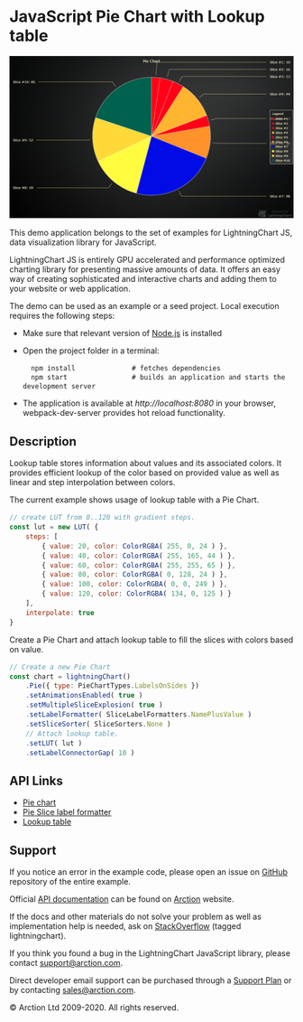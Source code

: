 # JavaScript Pie Chart with Lookup table

![JavaScript Pie Chart with Lookup table](pieLUT.png)

This demo application belongs to the set of examples for LightningChart JS, data visualization library for JavaScript.

LightningChart JS is entirely GPU accelerated and performance optimized charting library for presenting massive amounts of data. It offers an easy way of creating sophisticated and interactive charts and adding them to your website or web application.

The demo can be used as an example or a seed project. Local execution requires the following steps:

- Make sure that relevant version of [Node.js](https://nodejs.org/en/download/) is installed
- Open the project folder in a terminal:

        npm install              # fetches dependencies
        npm start                # builds an application and starts the development server

- The application is available at *http://localhost:8080* in your browser, webpack-dev-server provides hot reload functionality.


## Description

Lookup table stores information about values and its associated colors. It provides efficient lookup of the color based on provided value as well as linear and step interpolation between colors.

The current example shows usage of lookup table with a Pie Chart.

```javascript
// create LUT from 0..120 with gradient steps.
const lut = new LUT( {
    steps: [
        { value: 20, color: ColorRGBA( 255, 0, 24 ) },
        { value: 40, color: ColorRGBA( 255, 165, 44 ) },
        { value: 60, color: ColorRGBA( 255, 255, 65 ) },
        { value: 80, color: ColorRGBA( 0, 128, 24 ) },
        { value: 100, color: ColorRGBA( 0, 0, 249 ) },
        { value: 120, color: ColorRGBA( 134, 0, 125 ) }
    ],
    interpolate: true
} 
```

Create a Pie Chart and attach lookup table to fill the slices with colors based on value.

```javascript
// Create a new Pie Chart
const chart = lightningChart()
    .Pie({ type: PieChartTypes.LabelsOnSides })
    .setAnimationsEnabled( true )
    .setMultipleSliceExplosion( true )
    .setLabelFormatter( SliceLabelFormatters.NamePlusValue )
    .setSliceSorter( SliceSorters.None )
    // Attach lookup table.
    .setLUT( lut )
    .setLabelConnectorGap( 10 )

```


## API Links

* [Pie chart]
* [Pie Slice label formatter]
* [Lookup table]


## Support

If you notice an error in the example code, please open an issue on [GitHub][0] repository of the entire example.

Official [API documentation][1] can be found on [Arction][2] website.

If the docs and other materials do not solve your problem as well as implementation help is needed, ask on [StackOverflow][3] (tagged lightningchart).

If you think you found a bug in the LightningChart JavaScript library, please contact support@arction.com.

Direct developer email support can be purchased through a [Support Plan][4] or by contacting sales@arction.com.

[0]: https://github.com/Arction/
[1]: https://www.arction.com/lightningchart-js-api-documentation/
[2]: https://www.arction.com
[3]: https://stackoverflow.com/questions/tagged/lightningchart
[4]: https://www.arction.com/support-services/

© Arction Ltd 2009-2020. All rights reserved.


[Pie chart]: https://www.arction.com/lightningchart-js-api-documentation/v3.4.0/classes/piechart.html
[Pie Slice label formatter]: https://www.arction.com/lightningchart-js-api-documentation/v3.4.0/globals.html#slicelabelformatter
[Lookup table]: https://www.arction.com/lightningchart-js-api-documentation/v3.4.0/classes/lut.html

